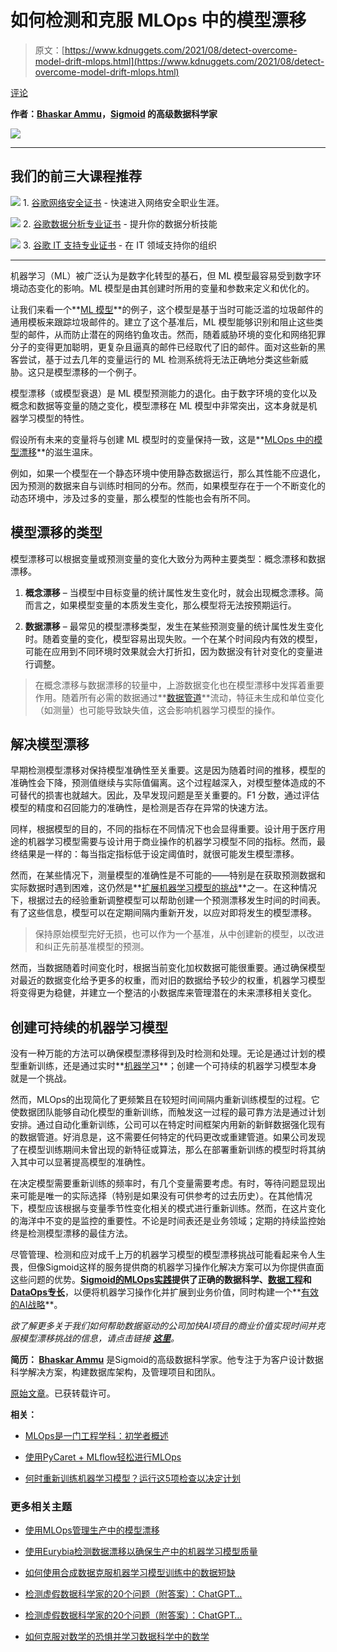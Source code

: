# 如何检测和克服 MLOps 中的模型漂移

> 原文：[https://www.kdnuggets.com/2021/08/detect-overcome-model-drift-mlops.html](https://www.kdnuggets.com/2021/08/detect-overcome-model-drift-mlops.html)

[评论](#comments)

**作者：[Bhaskar Ammu](https://www.sigmoid.com/)，[Sigmoid](https://www.sigmoid.com/) 的高级数据科学家**

![](../Images/d3d4445359db348c3d3000d7f0fcf71d.png)

* * *

## 我们的前三大课程推荐

![](../Images/0244c01ba9267c002ef39d4907e0b8fb.png) 1\. [谷歌网络安全证书](https://www.kdnuggets.com/google-cybersecurity) - 快速进入网络安全职业生涯。

![](../Images/e225c49c3c91745821c8c0368bf04711.png) 2\. [谷歌数据分析专业证书](https://www.kdnuggets.com/google-data-analytics) - 提升你的数据分析技能

![](../Images/0244c01ba9267c002ef39d4907e0b8fb.png) 3\. [谷歌 IT 支持专业证书](https://www.kdnuggets.com/google-itsupport) - 在 IT 领域支持你的组织

* * *

机器学习（ML）被广泛认为是数字化转型的基石，但 ML 模型最容易受到数字环境动态变化的影响。ML 模型是由其创建时所用的变量和参数来定义和优化的。

让我们来看一个**[ML 模型](https://www.sigmoid.com/ebooks-whitepapers/ml-models-poc-to-production/)**的例子，这个模型是基于当时可能泛滥的垃圾邮件的通用模板来跟踪垃圾邮件的。建立了这个基准后，ML 模型能够识别和阻止这些类型的邮件，从而防止潜在的网络钓鱼攻击。然而，随着威胁环境的变化和网络犯罪分子的变得更加聪明，更复杂且逼真的邮件已经取代了旧的邮件。面对这些新的黑客尝试，基于过去几年的变量运行的 ML 检测系统将无法正确地分类这些新威胁。这只是模型漂移的一个例子。

模型漂移（或模型衰退）是 ML 模型预测能力的退化。由于数字环境的变化以及概念和数据等变量的随之变化，模型漂移在 ML 模型中非常突出，这本身就是机器学习模型的特性。

假设所有未来的变量将与创建 ML 模型时的变量保持一致，这是**[MLOps 中的模型漂移](https://www.sigmoid.com/machine-learning-operationalization-mlops/)**的滋生温床。

例如，如果一个模型在一个静态环境中使用静态数据运行，那么其性能不应退化，因为预测的数据来自与训练时相同的分布。然而，如果模型存在于一个不断变化的动态环境中，涉及过多的变量，那么模型的性能也会有所不同。

## 模型漂移的类型

模型漂移可以根据变量或预测变量的变化大致分为两种主要类型：概念漂移和数据漂移。

1. **概念漂移** – 当模型中目标变量的统计属性发生变化时，就会出现概念漂移。简而言之，如果模型变量的本质发生变化，那么模型将无法按预期运行。

2. **数据漂移** – 最常见的模型漂移类型，发生在某些预测变量的统计属性发生变化时。随着变量的变化，模型容易出现失败。一个在某个时间段内有效的模型，可能在应用到不同环境时效果就会大打折扣，因为数据没有针对变化的变量进行调整。

> 在概念漂移与数据漂移的较量中，上游数据变化也在模型漂移中发挥着重要作用。随着所有必需的数据通过**[数据管道](https://www.sigmoid.com/etl-and-data-warehousing/)**流动，特征未生成和单位变化（如测量）也可能导致缺失值，这会影响机器学习模型的操作。

## 解决模型漂移

早期检测模型漂移对保持模型准确性至关重要。这是因为随着时间的推移，模型的准确性会下降，预测值继续与实际值偏离。这个过程越深入，对模型整体造成的不可替代的损害也就越大。因此，及早发现问题是至关重要的。F1 分数，通过评估模型的精度和召回能力的准确性，是检测是否存在异常的快速方法。

同样，根据模型的目的，不同的指标在不同情况下也会显得重要。设计用于医疗用途的机器学习模型需要与设计用于商业操作的机器学习模型不同的指标。然而，最终结果是一样的：每当指定指标低于设定阈值时，就很可能发生模型漂移。

然而，在某些情况下，测量模型的准确性是不可能的——特别是在获取预测数据和实际数据时遇到困难，这仍然是**[扩展机器学习模型的挑战](https://www.sigmoid.com/blogs/5-challenges-to-be-prepared-for-before-scaling-machine-learning-models/)**之一。在这种情况下，根据过去的经验重新调整模型可以帮助创建一个预测漂移发生时间的时间表。有了这些信息，模型可以在定期间隔内重新开发，以应对即将发生的模型漂移。

> 保持原始模型完好无损，也可以作为一个基准，从中创建新的模型，以改进和纠正先前基准模型的预测。

然而，当数据随着时间变化时，根据当前变化加权数据可能很重要。通过确保模型对最近的数据变化给予更多的权重，而对旧的数据给予较少的权重，机器学习模型将变得更为稳健，并建立一个整洁的小数据库来管理潜在的未来漂移相关变化。

## 创建可持续的机器学习模型

没有一种万能的方法可以确保模型漂移得到及时检测和处理。无论是通过计划的模型重新训练，还是通过实时**[机器学习](https://www.sigmoid.com/blogs/5-best-practices-for-putting-ml-models-into-production/)**；创建一个可持续的机器学习模型本身就是一个挑战。

然而，MLOps的出现简化了更频繁且在较短时间间隔内重新训练模型的过程。它使数据团队能够自动化模型的重新训练，而触发这一过程的最可靠方法是通过计划安排。通过自动化重新训练，公司可以在特定时间框架内用新的新鲜数据强化现有的数据管道。好消息是，这不需要任何特定的代码更改或重建管道。如果公司发现了在模型训练期间未曾出现的新特征或算法，那么在部署重新训练的模型时将其纳入其中可以显著提高模型的准确性。

在决定模型需要重新训练的频率时，有几个变量需要考虑。有时，等待问题显现出来可能是唯一的实际选择（特别是如果没有可供参考的过去历史）。在其他情况下，模型应该根据与变量季节性变化相关的模式进行重新训练。然而，在这片变化的海洋中不变的是监控的重要性。不论是时间表还是业务领域；定期的持续监控始终是检测模型漂移的最佳方法。

尽管管理、检测和应对成千上万的机器学习模型的模型漂移挑战可能看起来令人生畏，但像Sigmoid这样的服务提供商的机器学习操作化解决方案可以为你提供直面这些问题的优势。**[Sigmoid的MLOps实践](https://www.sigmoid.com/machine-learning-operationalization-mlops/)**提供了正确的数据科学、**[数据工程](https://www.sigmoid.com/data-engineering/)**和**[DataOps专长](https://www.sigmoid.com/data-devops/)**，以便将机器学习操作化并扩展到业务价值，同时构建一个**[有效的AI战略](https://www.sigmoid.com/blogs/mlops-for-effective-ai-strategy/)**。

*欲了解更多关于我们如何帮助数据驱动的公司加快AI项目的商业价值实现时间并克服模型漂移挑战的信息，请点击链接 **[这里](https://www.sigmoid.com/machine-learning-operationalization-mlops/)**。*

**简历： [Bhaskar Ammu](https://www.sigmoid.com/)** 是Sigmoid的高级数据科学家。他专注于为客户设计数据科学解决方案，构建数据库架构，及管理项目和团队。

[原始文章](https://www.sigmoid.com/blogs/how-to-detect-and-overcome-model-drift-in-mlops/)。已获转载许可。

**相关：**

+   [MLOps是一门工程学科：初学者概述](/2021/07/mlops-engineering-discipline.html)

+   [使用PyCaret + MLflow轻松进行MLOps](/2021/05/easy-mlops-pycaret-mlflow.html)

+   [何时重新训练机器学习模型？运行这5项检查以决定计划](/2021/07/retrain-machine-learning-model-5-checks-decide-schedule.html)

### 更多相关主题

+   [使用MLOps管理生产中的模型漂移](https://www.kdnuggets.com/2023/05/managing-model-drift-production-mlops.html)

+   [使用Eurybia检测数据漂移以确保生产中的机器学习模型质量](https://www.kdnuggets.com/2022/07/detecting-data-drift-ensuring-production-ml-model-quality-eurybia.html)

+   [如何使用合成数据克服机器学习模型训练中的数据短缺](https://www.kdnuggets.com/2022/03/synthetic-data-overcome-data-shortages-machine-learning-model-training.html)

+   [检测虚假数据科学家的20个问题（附答案）：ChatGPT…](https://www.kdnuggets.com/2023/01/20-questions-detect-fake-data-scientists-chatgpt-1.html)

+   [检测虚假数据科学家的20个问题（附答案）：ChatGPT…](https://www.kdnuggets.com/2023/02/20-questions-detect-fake-data-scientists-chatgpt-2.html)

+   [如何克服对数学的恐惧并学习数据科学中的数学](https://www.kdnuggets.com/2021/03/overcome-fear-learn-math-data-science.html)
